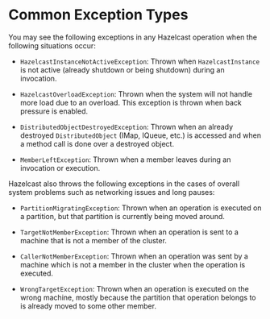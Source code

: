 

# Common Exception Types

You may see the following exceptions in any Hazelcast operation when the following situations occur:

- `HazelcastInstanceNotActiveException`: Thrown when `HazelcastInstance` is not active (already shutdown or being shutdown) during an invocation. 

- `HazelcastOverloadException`: Thrown when the system will not handle more load due to an overload. This exception is thrown when back pressure is enabled.

- `DistributedObjectDestroyedException`: Thrown when an already destroyed `DistributedObject` (IMap, IQueue, etc.) is accessed and when a method call is done over a destroyed object.

- `MemberLeftException`: Thrown when a member leaves during an invocation or execution.

Hazelcast also throws the following exceptions in the cases of overall system problems such as networking issues and long pauses:

- `PartitionMigratingException`: Thrown when an operation is executed on a partition, but that partition is currently being moved around.

- `TargetNotMemberException`: Thrown when an operation is sent to a machine that is not a member of the cluster.

- `CallerNotMemberException`: Thrown when an operation was sent by a machine which is not a member in the cluster when the operation is executed.

- `WrongTargetException`: Thrown when an operation is executed on the wrong machine, mostly because the partition that operation belongs to is already moved to some other member.





